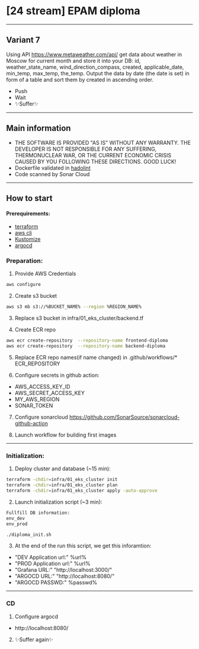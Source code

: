 #  [24 stream] EPAM diploma

---

## Variant 7
Using API https://www.metaweather.com/api/ get data about weather in Moscow for current month and store it into your DB: id, weather_state_name, wind_direction_compass, created, applicable_date, min_temp, max_temp, the_temp. Output the data by date (the date is set) in form of a table and sort them by created in ascending order.

- Push
- Wait
- ✨Suffer✨

---

## Main information

- THE SOFTWARE IS PROVIDED "AS IS" WITHOUT ANY WARRANTY. THE DEVELOPER IS NOT RESPONSIBLE FOR ANY SUFFERING, THERMONUCLEAR WAR, OR THE CURRENT ECONOMIC CRISIS CAUSED BY YOU FOLLOWING THESE DIRECTIONS. GOOD LUCK!
- Dockerfile validated in [hadolint](https://github.com/hadolint/hadolint)
- Code scanned by Sonar Cloud

---

## How to start
#### Prerequirements:
- [terraform](https://learn.hashicorp.com/tutorials/terraform/install-cli)
- [aws cli](https://docs.aws.amazon.com/cli/latest/userguide/getting-started-install.html)
- [Kustomize](https://kubectl.docs.kubernetes.io/installation/kustomize/)
- [argocd](https://argo-cd.readthedocs.io/en/stable/cli_installation/)

### Preparation:
1. Provide AWS Credentials 

```sh
aws configure
```

2. Create s3 bucket
```sh
aws s3 mb s3://%BUCKET_NAME% --region %REGION_NAME%
```

3. Replace s3 bucket in infra/01_eks_cluster/backend.tf

4. Create ECR repo

```sh
aws ecr create-repository  --repository-name frontend-diploma
aws ecr create-repository  --repository-name backend-diploma
```

5. Replace ECR repo names(if name changed) in .github/workflows/*
ECR_REPOSITORY

6. Configure secrets in github action:

- AWS_ACCESS_KEY_ID
- AWS_SECRET_ACCESS_KEY
- MY_AWS_REGION
- SONAR_TOKEN

7. Configure sonarcloud
https://github.com/SonarSource/sonarcloud-github-action

8. Launch workflow for building first images

---

### Initialization:
1. Deploy cluster and database (~15 min):
```sh
terraform -chdir=infra/01_eks_cluster init
terraform -chdir=infra/01_eks_cluster plan
terraform -chdir=infra/01_eks_cluster apply -auto-approve
```

2. Launch initialization script (~3 min):
```sh
Fullfill DB information:
env_dev
env_prod

./diploma_init.sh
```
3. At the end of the run this script, we get this inforamtion:

- "DEV Application url:" %url%
- "PROD Application url:" %url%
- "Grafana URL:" "http://localhost:3000/"
- "ARGOCD URL:" "http://localhost:8080/"
- "ARGOCD PASSWD:" %passwd%

---

### CD
1. Configure argocd
- http://localhost:8080/

2. ✨Suffer again✨
